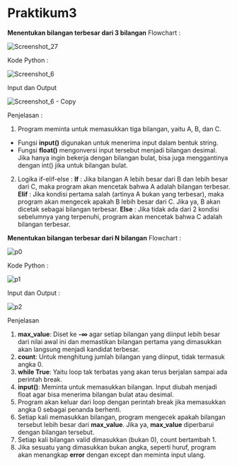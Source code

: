 # Praktikum3
**Menentukan bilangan terbesar dari 3 bilangan**
Flowchart :

![Screenshot_27](https://github.com/user-attachments/assets/da17e788-fc53-4a98-a90e-ee0a6867a6f7)

Kode Python :

![Screenshot_6](https://github.com/user-attachments/assets/b7c7ccd4-4b98-4495-8d34-0bbb9a9ed9c9)

Input dan Output

![Screenshot_6 - Copy](https://github.com/user-attachments/assets/acad19e5-2e53-410a-9b91-e36928dbd365)

Penjelasan :
1. Program meminta untuk memasukkan tiga bilangan, yaitu A, B, dan C.
- Fungsi **input()** digunakan untuk menerima input dalam bentuk string.
- Fungsi **float()** mengonversi input tersebut menjadi bilangan desimal. Jika hanya ingin bekerja dengan bilangan bulat, bisa juga menggantinya dengan int() jika untuk bilangan bulat.
2. Logika if-elif-else :
**If** :
Jika bilangan A lebih besar dari B dan lebih besar dari C, maka program akan mencetak bahwa A adalah bilangan terbesar.
**Elif** :
Jika kondisi pertama salah (artinya A bukan yang terbesar), maka program akan mengecek apakah B lebih besar dari C. Jika ya, B akan dicetak sebagai bilangan terbesar.
**Else** :
Jika tidak ada dari 2 kondisi sebelumnya yang terpenuhi, program akan mencetak bahwa C adalah bilangan terbesar.


**Menentukan bilangan terbesar dari N bilangan** 
Flowchart :

![p0](https://github.com/user-attachments/assets/3abdf689-1d78-4229-bf2e-7a4dd6d2eb2b)

Kode Python :

![p1](https://github.com/user-attachments/assets/368eb8e0-21fc-4b6a-91f1-c7cdf99d379f)

Input dan Output :

![p2](https://github.com/user-attachments/assets/22fdc3f0-c430-47f5-8a04-7940bd7d0660)

Penjelasan
1. **max_value**: Diset ke **-∞** agar setiap bilangan yang diinput lebih besar dari nilai awal ini dan memastikan bilangan pertama yang dimasukkan akan langsung menjadi kandidat terbesar.
2. **count**: Untuk menghitung jumlah bilangan yang diinput, tidak termasuk angka 0.
3. **while True**: Yaitu  loop tak terbatas yang akan terus berjalan sampai ada perintah break.
4. **input()**: Meminta untuk memasukkan bilangan. Input diubah menjadi float agar bisa menerima bilangan bulat atau desimal.
5. Program akan keluar dari loop dengan perintah break jika memasukkan angka 0 sebagai penanda berhenti.
6. Setiap kali memasukkan bilangan, program mengecek apakah bilangan tersebut lebih besar dari **max_value**. Jika ya, **max_value** diperbarui dengan bilangan tersebut.
7. Setiap kali bilangan valid dimasukkan (bukan 0), count bertambah 1.
8. Jika sesuatu yang dimasukkan bukan angka, seperti huruf, program akan menangkap **error** dengan except dan meminta input ulang.

